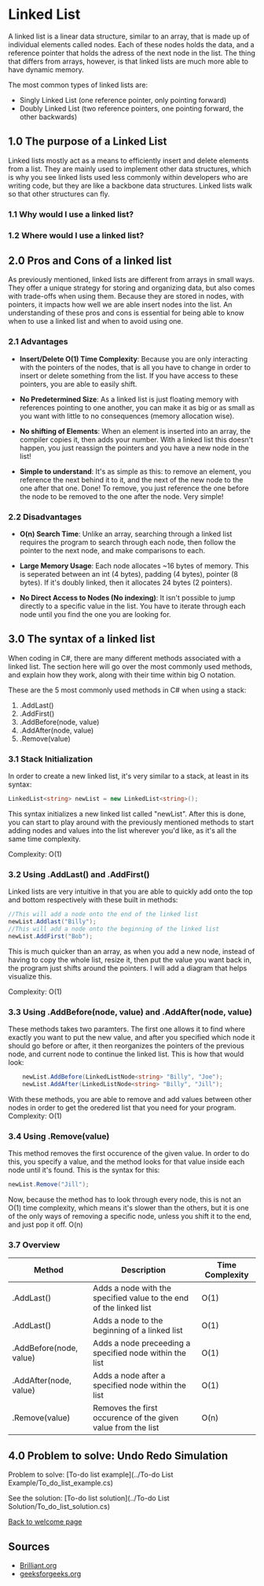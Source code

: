 # Linked List

A linked list is a linear data structure, similar to an array, that is made up of individual elements called nodes. Each of these nodes holds the data, and a reference pointer that holds the adress of the next node in the list. The thing that differs from arrays, however, is that linked lists are much more able to have dynamic memory. 

The most common types of linked lists are: 

- Singly Linked List (one reference pointer, only pointing forward)
- Doubly Linked List (two reference pointers, one pointing forward, the other backwards)

## 1.0 The purpose of a Linked List
Linked lists mostly act as a means to efficiently insert and delete elements from a list. They are mainly used to implement other data structures, which is why you see linked lists used less commonly within developers who are writing code, but they are like a backbone data structures. Linked lists walk so that other structures can fly. 


### 1.1 Why would I use a linked list?

### 1.2 Where would I use a linked list?

## 2.0 Pros and Cons of a linked list

As previously mentioned, linked lists are different from arrays in small ways. They offer a unique strategy for storing and organizing data, but also comes with trade-offs when using them. Because they are stored in nodes, with pointers, it impacts how well we are able insert nodes into the list. An understanding of these pros and cons is essential for being able to know when to use a linked list and when to avoid using one.

### 2.1 Advantages

- **Insert/Delete O(1) Time Complexity**: Because you are only interacting with the pointers of the nodes, that is all you have to change in order to insert or delete something from the list. If you have access to these pointers, you are able to easily shift.


- **No Predetermined Size**: As a linked list is just floating memory with references pointing to one another, you can make it as big or as small as you want with little to no consequences (memory allocation wise).


- **No shifting of Elements**: When an element is inserted into an array, the compiler copies it, then adds your number. With a linked list this doesn't happen, you just reassign the pointers and you have a new node in the list!


- **Simple to understand**: It's as simple as this: to remove an element, you reference the next behind it to it, and the next of the new node to the one after that one. Done! To remove, you just reference the one before the node to be removed to the one after the node. Very simple!

### 2.2 Disadvantages

- **O(n) Search Time**: Unlike an array, searching through a linked list requires the program to search through each node, then follow the pointer to the next node, and make comparisons to each.


- **Large Memory Usage**: Each node allocates ~16 bytes of memory. This is seperated between an int (4 bytes), padding (4 bytes), pointer (8 bytes). If it's doubly linked, then it allocates 24 bytes (2 pointers).


- **No Direct Access to Nodes (No indexing)**: It isn't possible to jump directly to a specific value in the list. You have to iterate through each node until you find the one you are looking for.


## 3.0 The syntax of a linked list

When coding in C#, there are many different methods associated with a linked list. The section here will go over the most commonly used methods, and explain how they work, along with their time within big O notation.

These are the 5 most commonly used methods in C# when using a stack:

1. .AddLast()
1. .AddFirst()
1. .AddBefore(node, value)
1. .AddAfter(node, value)
1. .Remove(value)

### 3.1 Stack Initialization

In order to create a new linked list, it's very similar to a stack, at least in its syntax: 

```csharp
LinkedList<string> newList = new LinkedList<string>();
```

This syntax initializes a new linked list called "newList". After this is done, you can start to play around with the previously mentioned methods to start adding nodes and values into the list wherever you'd like, as it's all the same time complexity.

Complexity: O(1)

### 3.2 Using .AddLast() and .AddFirst()
Linked lists are very intuitive in that you are able to quickly add onto the top and bottom respectively with these built in methods:

```csharp
//This will add a node onto the end of the linked list
newList.Addlast("Billy");
//This will add a node onto the beginning of the linked list
newList.AddFirst("Bob");
```

This is much quicker than an array, as when you add a new node, instead of having to copy the whole list, resize it, then put the value you want back in, the program just shifts around the pointers. I will add a diagram that helps visualize this. 

Complexity: O(1)

### 3.3 Using .AddBefore(node, value) and .AddAfter(node, value)

These methods takes two paramters. The first one allows it to find where exactly you want to put the new value, and after you specified which node it should go before or after, it then reorganizes the pointers of the previous node, and current node to continue the linked list. This is how that would look:

```csharp
    newList.AddBefore(LinkedListNode<string> "Billy", "Joe");
    newList.AddAfter(LinkedListNode<string> "Billy", "Jill");
```

With these methods, you are able to remove and add values between other nodes in order to get the oredered list that you need for your program. 
Complexity: O(1)

### 3.4 Using .Remove(value)

This method removes the first occurence of the given value. In order to do this, you specify a value, and the method looks for that value inside each node until it's found. This is the syntax for this:

```csharp
newList.Remove("Jill");
```

Now, because the method has to look through every node, this is not an O(1) time complexity, which means it's slower than the others, but it is one of the only ways of removing a specific node, unless you shift it to the end, and just pop it off. 
O(n)

### 3.7 Overview

| Method                  | Description                                                        | Time Complexity |
|-------------------------|--------------------------------------------------------------------| --------------- |
| .AddLast()              | Adds a node with the specified value to the end of the linked list | O(1)            |
| .AddLast()              | Adds a node to the beginning of a linked list                      | O(1)            |
| .AddBefore(node, value) | Adds a node preceeding a specified node within the list            | O(1)            |
| .AddAfter(node, value)  | Adds a node after a specified node within the list                 | O(1)            |
| .Remove(value)          | Removes the first occurence of the given value from the list       | O(n)            |

## 4.0 Problem to solve: Undo Redo Simulation

Problem to solve: [To-do list example](../To-do List Example/To_do_list_example.cs)

See the solution: [To-do list solution](../To-do List Solution/To_do_list_solution.cs)

[Back to welcome page](0-welcome.md)

## Sources

- [Brilliant.org](https://brilliant.org/wiki/linked-lists/)
- [geeksforgeeks.org](https://www.geeksforgeeks.org/linked-list-data-structure/?ref=gcse_outind)
